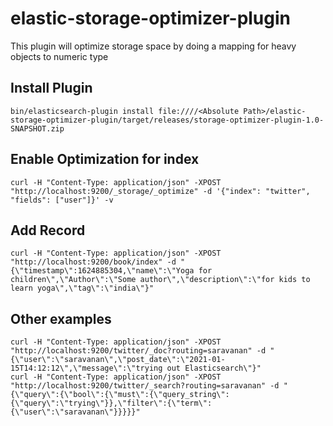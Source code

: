 # elastic-storage-optimizer-plugin

This plugin will optimize storage space by doing a mapping for heavy objects to numeric type

## Install Plugin

```
bin/elasticsearch-plugin install file:////<Absolute Path>/elastic-storage-optimizer-plugin/target/releases/storage-optimizer-plugin-1.0-SNAPSHOT.zip
```
## Enable Optimization for index

```
curl -H "Content-Type: application/json" -XPOST "http://localhost:9200/_storage/_optimize" -d '{"index": "twitter", "fields": ["user"]}' -v
```

## Add Record
```
curl -H "Content-Type: application/json" -XPOST "http://localhost:9200/book/index" -d "{\"timestamp\":1624885304,\"name\":\"Yoga for children\",\"Author\":\"Some author\",\"description\":\"for kids to learn yoga\",\"tag\":\"india\"}"
```

## Other examples
```
curl -H "Content-Type: application/json" -XPOST "http://localhost:9200/twitter/_doc?routing=saravanan" -d "{\"user\":\"saravanan\",\"post_date\":\"2021-01-15T14:12:12\",\"message\":\"trying out Elasticsearch\"}"
curl -H "Content-Type: application/json" -XPOST "http://localhost:9200/twitter/_search?routing=saravanan" -d "{\"query\":{\"bool\":{\"must\":{\"query_string\":{\"query\":\"trying\"}},\"filter\":{\"term\":{\"user\":\"saravanan\"}}}}}"
```